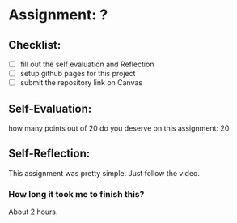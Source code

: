 # Assignment: ?

## Checklist:
- [ ] fill out the self evaluation and Reflection
- [ ] setup github pages for this project
- [ ] submit the repository link on Canvas

## Self-Evaluation:

how many points out of 20 do you deserve on this assignment:
20
## Self-Reflection:
This assignment was pretty simple. Just follow the video. 
### How long it took me to finish this?
About 2 hours.